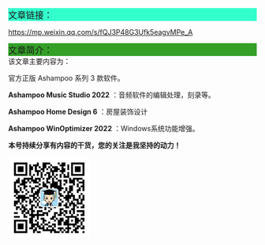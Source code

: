 <div style="background-color:#33ffcc;font-size:18px">文章链接：</div>



<a href="https://mp.weixin.qq.com/s/fQJ3P48G3Ufk5eagvMPe_A" target="_blank" >https://mp.weixin.qq.com/s/fQJ3P48G3Ufk5eagvMPe_A</a>



<div style="background-color:RGB(52,160,40);font-size:18px">文章简介：</div>
该文章主要内容为：

官方正版 Ashampoo 系列 3 款软件。

 **Ashampoo Music Studio 2022** ：音频软件的编辑处理，刻录等。

 **Ashampoo Home Design 6** ：房屋装饰设计

 **Ashampoo WinOptimizer 2022** ：Windows系统功能增强。





**本号持续分享有内容的干货，您的关注是我坚持的动力！**

<img src="./../../../_assets/clip_image002.jpg" style="width:33%;" />